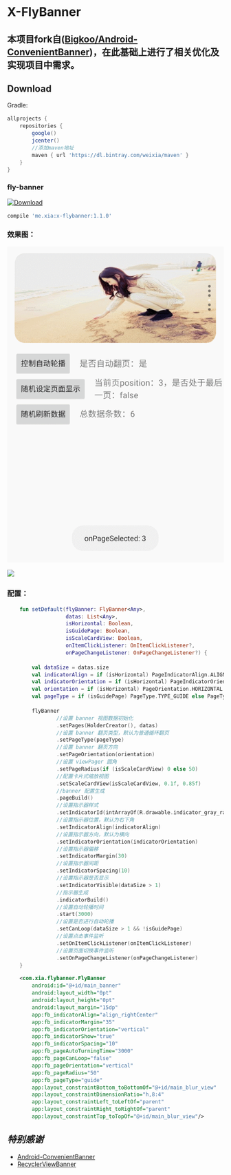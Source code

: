 # X-FlyBanner
## 本项目fork自([Bigkoo/Android-ConvenientBanner](https://github.com/Bigkoo/Android-ConvenientBanner))，在此基础上进行了相关优化及实现项目中需求。

## Download

Gradle:
```groovy
allprojects {
    repositories {
        google()
        jcenter()
        //添加maven地址
        maven { url 'https://dl.bintray.com/weixia/maven' }
    }
}
```

### fly-banner
[ ![Download](https://api.bintray.com/packages/weixia/maven/x-flybanner/images/download.svg) ](https://bintray.com/weixia/maven/x-flybanner/_latestVersion)
```groovy
compile 'me.xia:x-flybanner:1.1.0'
```

### 效果图：
![](screenshot/GIF_1.gif)

![](screenshot/GIF_2.gif)

### 配置：
```kotlin
    fun setDefault(flyBanner: FlyBanner<Any>,
                   datas: List<Any>,
                   isHorizontal: Boolean,
                   isGuidePage: Boolean,
                   isScaleCardView: Boolean,
                   onItemClickListener: OnItemClickListener?,
                   onPageChangeListener: OnPageChangeListener?) {

        val dataSize = datas.size
        val indicatorAlign = if (isHorizontal) PageIndicatorAlign.ALIGN_RIGHT_BOTTOM else PageIndicatorAlign.ALIGN_RIGHT_CENTER
        val indicatorOrientation = if (isHorizontal) PageIndicatorOrientation.HORIZONTAL else PageIndicatorOrientation.VERTICAL
        val orientation = if (isHorizontal) PageOrientation.HORIZONTAL else PageOrientation.VERTICAL
        val pageType = if (isGuidePage) PageType.TYPE_GUIDE else PageType.TYPE_NORMAL

        flyBanner
                //设置 banner 视图数据初始化
                .setPages(HolderCreator(), datas)
                //设置 banner 翻页类型，默认为普通循环翻页
                .setPageType(pageType)
                //设置 banner 翻页方向
                .setPageOrientation(orientation)
                //设置 viewPager 圆角
                .setPageRadius(if (isScaleCardView) 0 else 50)
                //配置卡片式缩放视图
                .setScaleCardView(isScaleCardView, 0.1f, 0.85f)
                //banner 配置生成
                .pageBuild()
                //设置指示器样式
                .setIndicatorId(intArrayOf(R.drawable.indicator_gray_radius, R.drawable.indicator_white_radius))
                //设置指示器位置，默认为右下角
                .setIndicatorAlign(indicatorAlign)
                //设置指示器方向，默认为横向
                .setIndicatorOrientation(indicatorOrientation)
                //设置指示器偏移
                .setIndicatorMargin(30)
                //设置指示器间距
                .setIndicatorSpacing(10)
                //设置指示器是否显示
                .setIndicatorVisible(dataSize > 1)
                //指示器生成
                .indicatorBuild()
                //设置自动轮播时间
                .start(3000)
                //设置是否进行自动轮播
                .setCanLoop(dataSize > 1 && !isGuidePage)
                //设置点击事件监听
                .setOnItemClickListener(onItemClickListener)
                //设置页面切换事件监听
                .setOnPageChangeListener(onPageChangeListener)
    }
```

```xml
    <com.xia.flybanner.FlyBanner
        android:id="@+id/main_banner"
        android:layout_width="0pt"
        android:layout_height="0pt"
        android:layout_margin="15dp"
        app:fb_indicatorAlign="align_rightCenter"
        app:fb_indicatorMargin="35"
        app:fb_indicatorOrientation="vertical"
        app:fb_indicatorShow="true"
        app:fb_indicatorSpacing="10"
        app:fb_pageAutoTurningTime="3000"
        app:fb_pageCanLoop="false"
        app:fb_pageOrientation="vertical"
        app:fb_pageRadius="50"
        app:fb_pageType="guide"
        app:layout_constraintBottom_toBottomOf="@+id/main_blur_view"
        app:layout_constraintDimensionRatio="h,8:4"
        app:layout_constraintLeft_toLeftOf="parent"
        app:layout_constraintRight_toRightOf="parent"
        app:layout_constraintTop_toTopOf="@+id/main_blur_view"/>
```


## *特别感谢*
* [Android-ConvenientBanner](https://github.com/Bigkoo/Android-ConvenientBanner)
* [RecyclerViewBanner](https://github.com/Mr-XiaoLiang/RecyclerViewBanner)
